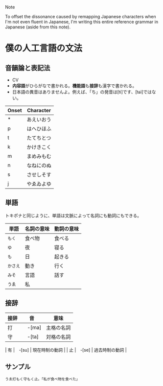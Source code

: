 > [!NOTE]
> To offset the dissonance caused by remapping Japanese characters when I'm not even fluent in Japanese, I'm writing this entire reference grammar in Japanese (aside from this note).

# 僕の人工言語の文法

## 音韻論と表記法

- CV
- **内容語**がひらがなで書かれる。**機能語**も**接辞**も漢字で書かれる。
- 日本語の異音はありませんよ。例えば、「ち」の発音は\[ti]です、\[tɕi]ではない。

| Onset | Character |
|-------|-----------|
| *     | あえいおう |
| p     | はへひほふ |
| t     | たてちとつ |
| k     | かけきこく |
| m     | まめみもむ |
| n     | なねにのぬ |
| s     | させしそす |
| j     | やゑゐよゆ |

## 単語

トキポナと同じように、単語は文脈によって名詞にも動詞にもできる。

| 単語         | 名詞の意味 | 動詞の意味 |
|-------------|-----------|----------|
| `もく`       | 食べ物      | 食べる   |
| `ゆ`         | 夜         | 寝る     |
| `も`         | 日         | 起きる   |
| `かさえ`      | 動き       | 行く     |
| `みそ`        | 言語       | 話す     |
| `うゑ`        | 私         |         |

## 接辞
| 接辞 | 音 | 意味 |
|-|-|-|
| 打 |　-\[ma] | 主格の名詞 |
| 守 |　-\[ta] | 対格の名詞 |

| 有 |　-\[su] | 現在時制の動詞 |
| 止 |　-\[se] | 過去時制の動詞 |

## サンプル
```
うゑ打もく守もく止。「私が食べ物を食べた」
```
